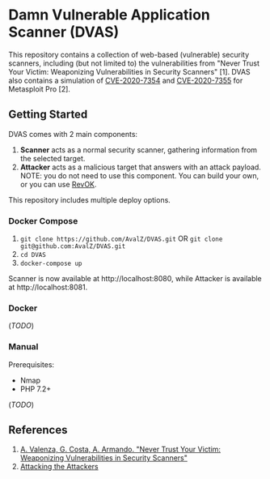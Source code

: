 # Damn Vulnerable Application Scanner (DVAS)

This repository contains a collection of web-based (vulnerable) security scanners,
including (but not limited to) the vulnerabilities from "Never Trust Your Victim: Weaponizing Vulnerabilities in Security Scanners" [1].
DVAS also contains a simulation of [CVE-2020-7354](https://cve.mitre.org/cgi-bin/cvename.cgi?name=2020-7354) and
[CVE-2020-7355](https://cve.mitre.org/cgi-bin/cvename.cgi?name=2020-7355) for Metasploit Pro [2].

## Getting Started

DVAS comes with 2 main components:
1. **Scanner** acts as a normal security scanner, gathering information from the selected target.
2. **Attacker** acts as a malicious target that answers with an attack payload. NOTE: you do not need to use this component. You can build your own, or you can use [RevOK](https://github.com/AvalZ/RevOK).

This repository includes multiple deploy options.

### Docker Compose

1. `git clone https://github.com/AvalZ/DVAS.git` OR `git clone git@github.com:AvalZ/DVAS.git`
2. `cd DVAS`
3. `docker-compose up`

Scanner is now available at http://localhost:8080, while Attacker is available at http://localhost:8081.

### Docker

(*TODO*)

### Manual

Prerequisites:
- Nmap
- PHP 7.2+

(*TODO*)

## References

1. [A. Valenza, G. Costa, A. Armando. "Never Trust Your Victim: Weaponizing Vulnerabilities in Security Scanners"](https://www.researchgate.net/publication/344642774_Never_Trust_Your_Victim_Weaponizing_Vulnerabilities_in_Security_Scanners)
2. [Attacking the Attackers](https://avalz.it/research/metasploit-pro-xss-to-rce/)
